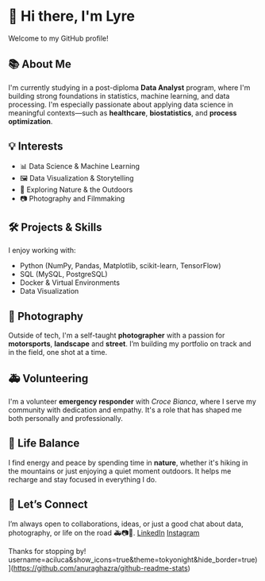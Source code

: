 # 👋 Hi there, I'm Lyre

Welcome to my GitHub profile!

## 📚 About Me

I'm currently studying in a post-diploma **Data Analyst** program, where I'm building strong foundations in statistics, machine learning, and data processing. I'm especially passionate about applying data science in meaningful contexts—such as **healthcare**, **biostatistics**, and **process optimization**.

## 💡 Interests

- 📊 Data Science & Machine Learning  
- 🖼️ Data Visualization & Storytelling  
- 🌿 Exploring Nature & the Outdoors
- 📷 Photography and Filmmaking

## 🛠️ Projects & Skills

I enjoy working with:
- Python (NumPy, Pandas, Matplotlib, scikit-learn, TensorFlow)
- SQL (MySQL, PostgreSQL)
- Docker & Virtual Environments
- Data Visualization

## 📸 Photography

Outside of tech, I'm a self-taught **photographer** with a passion for **motorsports**, **landscape** and **street**. I’m building my portfolio on track and in the field, one shot at a time.

## 🚑 Volunteering

I'm a volunteer **emergency responder** with *Croce Bianca*, where I serve my community with dedication and empathy. It's a role that has shaped me both personally and professionally.

## 🌄 Life Balance

I find energy and peace by spending time in **nature**, whether it's hiking in the mountains or just enjoying a quiet moment outdoors. It helps me recharge and stay focused in everything I do.

## 🤝 Let’s Connect

I’m always open to collaborations, ideas, or just a good chat about data, photography, or life on the road 🚑📷🌲.
[LinkedIn](https://www.linkedin.com/in/luca-acerbi/)
[Instagram](https://www.instagram.com/aci.visual/)

Thanks for stopping by!
username=aciluca&show_icons=true&theme=tokyonight&hide_border=true)](https://github.com/anuraghazra/github-readme-stats)
